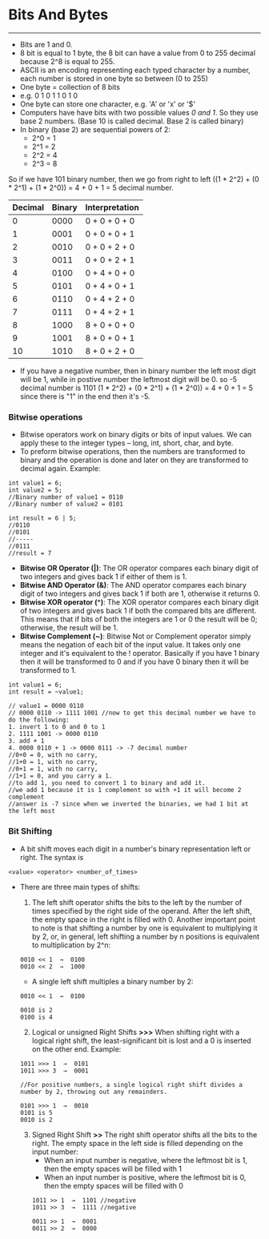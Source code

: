 # Bits And Bytes

----

- Bits are 1 and 0. 
- 8 bit is equal to 1 byte, the 8 bit can have a value from 0 to 255 decimal because 2^8 is equal to 255.
- ASCII is an encoding representing each typed character by a number, each number is stored in one byte so between (0 to 255)
- One byte = collection of 8 bits
- e.g. 0 1 0 1 1 0 1 0
- One byte can store one character, e.g. 'A' or 'x' or '$'
- Computers have have bits with two possible values *0 and 1*. So they use base 2 numbers. (Base 10 is called decimal. Base 2 is called binary)
- In binary (base 2) are sequential powers of 2:
    - 2^0 = 1
    - 2^1 = 2
    - 2^2 = 4
    - 2^3 = 8

So if we have 101 binary number, then we go from right to left ((1 * 2^2) + (0 * 2^1) + (1 * 2^0)) = 4 + 0 + 1 = 5 decimal number.

|Decimal|	Binary|	Interpretation|
|----|----|---|
|0|	0000	|0 + 0 + 0 + 0|
|1|	0001|	0 + 0 + 0 + 1|
|2	|0010|	0 + 0 + 2 + 0|
|3	|0011|	0 + 0 + 2 + 1|
|4	|0100|	0 + 4 + 0 + 0|
|5	|0101|	0 + 4 + 0 + 1|
|6	|0110|	0 + 4 + 2 + 0|
|7	|0111|	0 + 4 + 2 + 1|
|8	|1000|	8 + 0 + 0 + 0|
|9	|1001	|8 + 0 + 0 + 1|
|10|	1010	|8 + 0 + 2 + 0|

- If you have a negative number, then in binary number the left most digit will be 1, while in postive number the leftmost digit will be 0. so -5 decimal number is 1101 (1 * 2^2) + (0 * 2^1) + (1 * 2^0)) = 4 + 0 + 1 = 5 since there is "1" in the end then it's -5.

### Bitwise operations

- Bitwise operators work on binary digits or bits of input values. We can apply these to the integer types – long, int, short, char, and byte.
- To preform bitwise operations, then the numbers are transformed to binary and the operation is done and later on they are transformed to decimal again. Example:

```
int value1 = 6;
int value2 = 5;
//Binary number of value1 = 0110
//Binary number of value2 = 0101

int result = 6 | 5;
//0110
//0101
//-----
//0111
//result = 7
```

- **Bitwise OR Operator (|)**: The OR operator compares each binary digit of two integers and gives back 1 if either of them is 1.
- **Bitwise AND Operator (&)**: The AND operator compares each binary digit of two integers and gives back 1 if both are 1, otherwise it returns 0.
- **Bitwise XOR operator (^)**: The XOR operator compares each binary digit of two integers and gives back 1 if both the compared bits are different. This means that if bits of both the integers are 1 or 0 the result will be 0; otherwise, the result will be 1.
- **Bitwise Complement (~)**: Bitwise Not or Complement operator simply means the negation of each bit of the input value. It takes only one integer and it's equivalent to the ! operator. Basically if you have 1 binary then it will be transformed to 0 and if you have 0 binary then it will be transformed to 1.

```
int value1 = 6;
int result = ~value1;

// value1 = 0000 0110
// 0000 0110 -> 1111 1001 //now to get this decimal number we have to do the following:
1. invert 1 to 0 and 0 to 1
2. 1111 1001 -> 0000 0110 
3. add + 1
4. 0000 0110 + 1 -> 0000 0111 -> -7 decimal number
//0+0 = 0, with no carry,
//1+0 = 1, with no carry,
//0+1 = 1, with no carry,
//1+1 = 0, and you carry a 1.
//to add 1, you need to convert 1 to binary and add it.
//we add 1 because it is 1 complement so with +1 it will become 2 complement
//answer is -7 since when we inverted the binaries, we had 1 bit at the left most
```

### Bit Shifting

- A bit shift moves each digit in a number's binary representation left or right. The syntax is 
```
<value> <operator> <number_of_times>
```
- There are three main types of shifts:

    1. The left shift operator shifts the bits to the left by the number of times specified by the right side of the operand. After the left shift, the empty space in the right is filled with 0. Another important point to note is that shifting a number by one is equivalent to multiplying it by 2, or, in general, left shifting a number by n positions is equivalent to multiplication by 2^n:
    ```
    0010 << 1  →  0100
    0010 << 2  →  1000
    ```
    - A single left shift multiples a binary number by 2:
    ```
    0010 << 1  →  0100

    0010 is 2
    0100 is 4
    ```
    2. Logical or unsigned Right Shifts **>>>** When shifting right with a logical right shift, the least-significant bit is lost and a 0 is inserted on the other end. Example:
    ```
    1011 >>> 1  →  0101
    1011 >>> 3  →  0001

    //For positive numbers, a single logical right shift divides a number by 2, throwing out any remainders.

    0101 >>> 1  →  0010
    0101 is 5
    0010 is 2
    ```
    3. Signed Right Shift **>>** The right shift operator shifts all the bits to the right. The empty space in the left side is filled depending on the input number:
        - When an input number is negative, where the leftmost bit is 1, then the empty spaces will be filled with 1
        - When an input number is positive, where the leftmost bit is 0, then the empty spaces will be filled with 0
        ```
        1011 >> 1  →  1101 //negative
        1011 >> 3  →  1111 //negative

        0011 >> 1  →  0001
        0011 >> 2  →  0000
        ```

